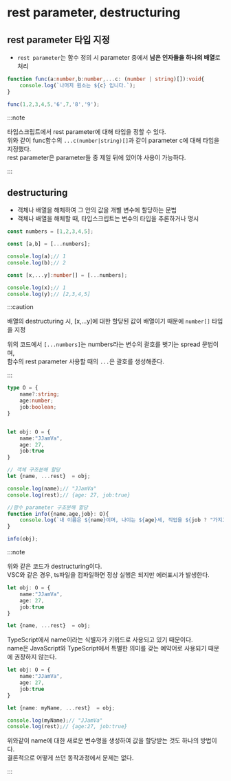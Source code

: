 # rest parameter, destructuring

## rest parameter 타입 지정
- `rest parameter`는 함수 정의 시 parameter 중에서 **남은 인자들을 하나의 배열**로 처리

```ts
function func(a:number,b:number,...c: (number | string)[]):void{
    console.log(`나머지 원소는 ${c} 입니다.`);
}

func(1,2,3,4,5,'6',7,'8','9');
```

:::note

타입스크립트에서 rest parameter에 대해 타입을 정할 수 있다.<br/>
위와 같이 func함수의 `...c(number|string)[]`과 같이 parameter c에 대해 타입을 지정했다.<br/>
rest parameter은 parameter들 중 제일 뒤에 있어야 사용이 가능하다.

:::

## destructuring
- 객체나 배열을 해체하여 그 안의 값을 개별 변수에 할당하는 문법
- 객체나 배열을 해체할 때, 타입스크립트는 변수의 타입을 추론하거나 명시

```ts title="배열 해제
const numbers = [1,2,3,4,5];

const [a,b] = [...numbers];

console.log(a);// 1
console.log(b);// 2

const [x,...y]:number[] = [...numbers];

console.log(x);// 1
console.log(y);// [2,3,4,5]

```

:::caution

배열의 destructuring 시, [x,...y]에 대한 할당된 값이 배열이기 때문에 `number[]` 타입을 지정<br/>

위의 코드에서 `[...numbers]`는 numbers라는 변수의 괄호를 벗기는 spread 문법이며,<br/>
함수의 rest parameter 사용할 때의 `...`은 괄호를 생성해준다.<br/>

:::

```ts title="객체 해제"
type O = {
    name?:string;
    age:number;
    job:boolean;
}


let obj: O = {
    name:"JJamVa",
    age: 27,
    job:true
}

// 객체 구조분해 할당
let {name, ...rest}  = obj;

console.log(name);// "JJamVa"
console.log(rest);// {age: 27, job:true}

//함수 parameter 구조분해 할당
function info({name,age,job}: O){
    console.log(`내 이름은 ${name}이며, 나이는 ${age}세, 직업을 ${job ? "가지고 있다" : "없습니다."}`)
}

info(obj);


```

:::note

위와 같은 코드가 destructuring이다.<br/>
VSC와 같은 경우, ts파일을 컴파일하면 정상 실행은 되지만 에러표시가 발생한다.<br/>


```ts
let obj: O = {
    name:"JJamVa",
    age: 27,
    job:true
}

let {name, ...rest}  = obj;
```

TypeScript에서 name이라는 식별자가 키워드로 사용되고 있기 때문이다.<br/>
name은 JavaScript와 TypeScript에서 특별한 의미를 갖는 예약어로 사용되기 때문에 권장하지 않는다.

```ts
let obj: O = {
    name:"JJamVa",
    age: 27,
    job:true
}

let {name: myName, ...rest}  = obj;

console.log(myName);// "JJamVa"
console.log(rest);// {age:27, job:true}
```

위와같이 name에 대한 새로운 변수명을 생성하여 값을 할당받는 것도 하나의 방법이다.<br/>
결론적으로 어떻게 쓰던 동작과정에서 문제는 없다.

:::